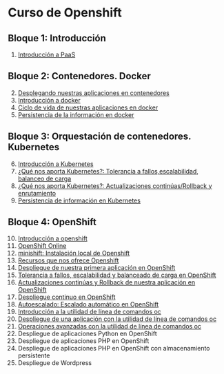 # Curso de Openshift

## Bloque 1: Introducción

1. [Introducción a PaaS](curso/u01)

## Bloque 2: Contenedores. Docker

2. [Desplegando nuestras aplicaciones en contenedores](curso/u02)
3. [Introducción a docker](curso/u03)
4. [Ciclo de vida de nuestras aplicaciones en docker](curso/u04)
5. [Persistencia de la información en docker](curso/u05)

## Bloque 3: Orquestación de contenedores. Kubernetes

6. [Introducción a Kubernetes](curso/u06)
7. [¿Qué nos aporta Kubernetes?: Tolerancia a fallos,escalabilidad, balanceo de carga](curso/u07)
8. [¿Qué nos aporta Kubernetes?: Actualizaciones continúas/Rollback y enrutamiento](curso/u08)
9. [Persistencia de información en Kubernetes](curso/u09)

## Bloque 4: OpenShift

10. [Introducción a openshift](curso/u10)
11. [OpenShift Online](curso/u11)
12. [minishift: Instalación local de Openshift](curso/u12)
13. [Recursos que nos ofrece Openshift](curso/u13)
14. [Despliegue de nuestra primera aplicación en OpenShift](curso/u14)
15. [Tolerancia a fallos, escalabilidad y balanceado de carga en OpenShift](curso/u15)
16. [Actualizaciones continúas y Rollback de nuestra aplicación en OpenShift](curso/u16)
17. [Despliegue continuo en OpenShift](curso/u17)
18. [Autoescalado: Escalado automático en OpenShift](curso/u18)
19. [Introducción a la utilidad de línea de comandos oc](curso/u19)
20. [Despliegue de una aplicación con la utilidad de línea de comandos oc](curso/u20)
21. [Operaciones avanzadas con la utilidad de línea de comandos oc](curso/u21)
22. Despliegue de aplicaciones Python en OpenShift
23. Despliegue de aplicaciones PHP en OpenShift
24. Despliegue de aplicaciones PHP en OpenShift con almacenamiento persistente
25. Despliegue de Wordpress
